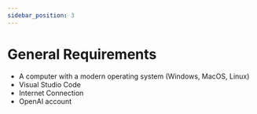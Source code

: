 ```yaml
---
sidebar_position: 3
---
```


# General Requirements
- A computer with a modern operating system (Windows, MacOS, Linux)
- Visual Studio Code 
- Internet Connection
- OpenAI account
